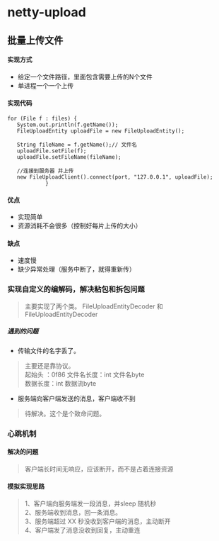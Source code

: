 # netty-upload
## 批量上传文件
#### 实现方式 

- 给定一个文件路径，里面包含需要上传的N个文件 
- 单进程一个一个上传

#### 实现代码 

```
for (File f : files) {
   System.out.println(f.getName());
   FileUploadEntity uploadFile = new FileUploadEntity();

   String fileName = f.getName();// 文件名
   uploadFile.setFile(f);
   uploadFile.setFileName(fileName);

   //连接到服务器 并上传
   new FileUploadClient().connect(port, "127.0.0.1", uploadFile);
            }
```

#### 优点
- 实现简单
- 资源消耗不会很多（控制好每片上传的大小）

#### 缺点
- 速度慢
- 缺少异常处理（服务中断了，就得重新传）

### 实现自定义的编解码，解决粘包和拆包问题
> 主要实现了两个类。 FileUploadEntityDecoder 和 FileUploadEntityDecoder

##### 遇到的问题
- 传输文件的名字丢了。
> 主要还是靠协议。<br/> 
起始头 ：0f86 
文件名长度：int  文件名byte  
数据长度：int 数据流byte 

- 服务端向客户端发送的消息，客户端收不到
> 待解决。这个是个致命问题。

### 心跳机制

#### 解决的问题
> 客户端长时间无响应，应该断开，而不是占着连接资源

#### 模拟实现思路
> 1、客户端向服务端发一段消息，并sleep 随机秒<br/>
2、服务端收到消息，回一条消息。<br>
3、服务端超过 XX 秒没收到客户端的消息，主动断开<br>
4、客户端发了消息没收到回复，主动重连


